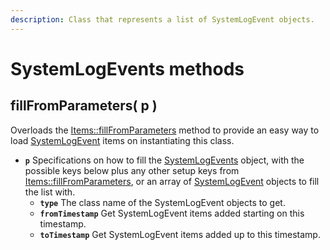 ```yaml
---
description: Class that represents a list of SystemLogEvent objects.
---
```


# SystemLogEvents methods

## fillFromParameters\( p \) <a id="fillfromparameters"></a>

Overloads the [Items::fillFromParameters](../items/items-methods.md#fillfromparameters) method to provide an easy way to load [SystemLogEvent](../systemlogevent/) items on instantiating this class.

* **`p`** Specifications on how to fill the [SystemLogEvents](./) object, with the possible keys below plus any other setup keys from [Items::fillFromParameters](../items/items-methods.md#fillfromparameters), or an array of [SystemLogEvent](../systemlogevent/) objects to fill the list with.
  * **`type`** The class name of the SystemLogEvent objects to get.
  * **`fromTimestamp`** Get SystemLogEvent items added starting on this timestamp.
  * **`toTimestamp`** Get SystemLogEvent items added up to this timestamp.

